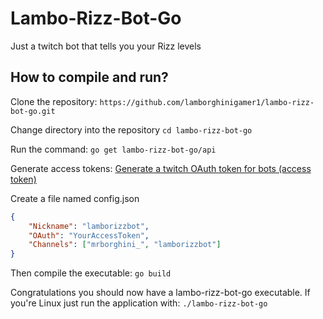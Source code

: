 # Lambo-Rizz-Bot-Go
Just a twitch bot that tells you your Rizz levels

## How to compile and run?

Clone the repository: 
```https://github.com/lamborghinigamer1/lambo-rizz-bot-go.git```

Change directory into the repository ```cd lambo-rizz-bot-go```

Run the command:
```go get lambo-rizz-bot-go/api```


Generate access tokens:
[Generate a twitch OAuth token for bots (access token)](https://twitchtokengenerator.com/)



Create a file named config.json

```json
{
    "Nickname": "lamborizzbot",
    "OAuth": "YourAccessToken",
    "Channels": ["mrborghini_", "lamborizzbot"]
}
```


Then compile the executable:
```go build```

Congratulations you should now have a lambo-rizz-bot-go executable. If you're Linux just run the application with: ```./lambo-rizz-bot-go```


